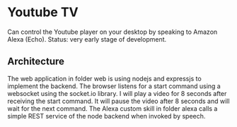 # Youtube TV

Can control the Youtube player on your desktop by speaking to Amazon Alexa (Echo).
Status: very early stage of development.

## Architecture

The web application in folder web is using nodejs and expressjs to implement the backend.
The browser listens for a start command using a websocket using the socket.io library.
I will play a video for 8 seconds after receiving the start command.
It will pause the video after 8 seconds and will wait for the next command.
The Alexa custom skill in folder alexa calls a simple REST service of the node backend when invoked by speech.
